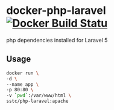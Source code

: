 # docker-php-laravel [![Docker Build Statu](https://img.shields.io/docker/build/sstc/php-laravel.svg)](https://hub.docker.com/r/sstc/php-laravel/)

php dependencies installed for Laravel 5

## Usage

```sh
docker run \
-d \
--name app \
-p 80:80 \
-v `pwd`:/var/www/html \
sstc/php-laravel:apache
```

